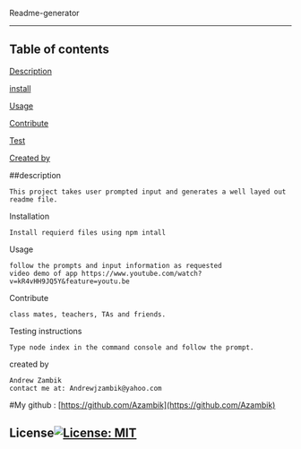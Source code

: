 Readme-generator
  
  
  ------------------
  Table of contents
  ------------------

  [Description](#description)
    
  [install](#installation)
  
    
  [Usage](#usage)
   
    
  [Contribute](#contribute)
  
    
  [Test](#testing)
  
  [Created by](#createdby)

  
  ##description <a name="description"></a>
  
    This project takes user prompted input and generates a well layed out readme file. 

  
  Installation <a name="installation"></a>
  
    Install requierd files using npm intall
  
  
  Usage <a name="usage"></a>
    
    follow the prompts and input information as requested
    video demo of app https://www.youtube.com/watch?v=kR4vHH9JQ5Y&feature=youtu.be
  
  
  Contribute <a name="contribute"></a>
  
    class mates, teachers, TAs and friends.
  
  
  Testing instructions <a name="testing"></a>
  
    Type node index in the command console and follow the prompt. 
  
  created by <a name="createdby"></a>

    Andrew Zambik
    contact me at: Andrewjzambik@yahoo.com
   #My github : [https://github.com/Azambik](https://github.com/Azambik)
  
  ## License[![License: MIT](https://img.shields.io/badge/License-MIT-yellow.svg)](https://opensource.org/licenses/MIT)

